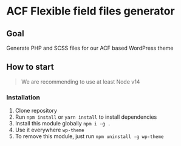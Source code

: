 # ACF Flexible field files generator

## Goal

Generate PHP and SCSS files for our ACF based WordPress theme

## How to start

> We are recommending to use at least Node v14

### Installation

1. Clone repository
2. Run `npm install` or `yarn install` to install dependencies
3. Install this module globally `npm i -g .`
4. Use it everywhere `wp-theme`
5. To remove this module, just run `npm uninstall -g wp-theme`
